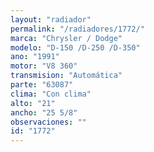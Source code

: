 ```yaml
---
layout: "radiador"
permalink: "/radiadores/1772/"
marca: "Chrysler / Dodge"
modelo: "D-150 /D-250 /D-350"
ano: "1991"
motor: "V8 360"
transmision: "Automática"
parte: "63087"
clima: "Con clima"
alto: "21"
ancho: "25 5/8"
observaciones: ""
id: "1772"
---
```


